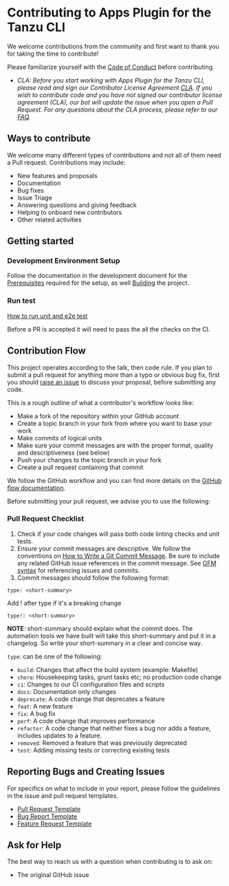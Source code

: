 # Contributing to Apps Plugin for the Tanzu CLI

We welcome contributions from the community and first want to thank you for taking the time to contribute!

Please familiarize yourself with the [Code of Conduct](./CODE_OF_CONDUCT.md) before contributing.

* _CLA: Before you start working with Apps Plugin for the Tanzu CLI, please read and sign our Contributor License Agreement [CLA](https://cla.vmware.com/cla/1/preview). If you wish to contribute code and you have not signed our contributor license agreement (CLA), our bot will update the issue when you open a Pull Request. For any questions about the CLA process, please refer to our [FAQ]([https://cla.vmware.com/faq](https://cla.vmware.com/faq))._

## Ways to contribute

We welcome many different types of contributions and not all of them need a Pull request. Contributions may include:

* New features and proposals
* Documentation
* Bug fixes
* Issue Triage
* Answering questions and giving feedback
* Helping to onboard new contributors
* Other related activities

## Getting started

### Development Environment Setup

Follow the documentation in the development document for the [Prerequisites](./Development.md#Prerequisites) required for the setup, as well [Building](./Development.md#building) the project.

### Run test

[How to run unit and e2e test](./DEVELOPMENT.md#testing)

Before a PR is accepted it will need to pass the all the checks on the CI.


## Contribution Flow

This project operates according to the talk, then code rule. If you plan to submit a pull request for anything more than a typo or obvious bug fix, first you should [raise an issue](https://github.com/vmware-tanzu/apps-cli-plugin/issues/new/choose) to discuss your proposal, before submitting any code.

This is a rough outline of what a contributor's workflow looks like:

* Make a fork of the repository within your GitHub account
* Create a topic branch in your fork from where you want to base your work
* Make commits of logical units
* Make sure your commit messages are with the proper format, quality and descriptiveness (see below)
* Push your changes to the topic branch in your fork
* Create a pull request containing that commit

We follow the GitHub workflow and you can find more details on the [GitHub flow documentation](https://docs.github.com/en/get-started/quickstart/github-flow).

Before submitting your pull request, we advise you to use the following:

### Pull Request Checklist

1. Check if your code changes will pass both code linting checks and unit tests.
2. Ensure your commit messages are descriptive. We follow the conventions on [How to Write a Git Commit Message](http://chris.beams.io/posts/git-commit/). Be sure to include any related GitHub issue references in the commit message. See [GFM syntax](https://guides.github.com/features/mastering-markdown/#GitHub-flavored-markdown) for referencing issues and commits.
3. Commit messages should follow the following format:

```
type: <short-summary>
```

Add ! after type if it's a breaking change
```
type!: <short-summary>
```

**NOTE**: short-summary should explain what the commit does. The automation tools we have built will take this short-summary and put it in a changelog. So write your short-summary in a clear and concise way.

`type`: can be one of the following:

- `build`: Changes that affect the build system (example: Makefile)
- `chore`: Housekeeping tasks, grunt tasks etc; no production code change
- `ci`: Changes to our CI configuration files and scripts
- `docs`: Documentation only changes
- `deprecate`: A code change that deprecates a feature
- `feat`: A new feature
- `fix`: A bug fix
- `perf`: A code change that improves performance
- `refactor`: A code change that neither fixes a bug nor adds a feature, includes updates to a feature.
- `removed`: Removed a feature that was previously deprecated
- `test`: Adding missing tests or correcting existing tests

## Reporting Bugs and Creating Issues

For specifics on what to include in your report, please follow the guidelines in the issue and pull request templates.

- [Pull Request Template](./.github/PULL_REQUEST_TEMPLATE.md)
- [Bug Report Template](./.github/ISSUE_TEMPLATE/bug_report.md)
- [Feature Request Template](./.github/ISSUE_TEMPLATE/feature_request.md)

## Ask for Help

The best way to reach us with a question when contributing is to ask on:

* The original GitHub issue

